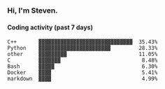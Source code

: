 ### Hi, I'm Steven.

#### Coding activity (past 7 days)
```
C++       ▓▓▓▓▓▓▓▓▓▓▓▓▓▓▓▓▓▓▓▓▓▓▓▓▓▓▓▓▓▓  35.43%
Python    ▓▓▓▓▓▓▓▓▓▓▓▓▓▓▓▓▓▓▓▓▓▓▓         28.33%
other     ▓▓▓▓▓▓▓▓▓                       11.05%
C         ▓▓▓▓▓▓▓                          8.48%
Bash      ▓▓▓▓▓                            6.30%
Docker    ▓▓▓▓                             5.41%
markdown  ▓▓▓▓                             4.99%
```
